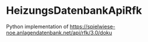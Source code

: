 # HeizungsDatenbankApiRfk
Python implementation of https://spielwiese-noe.anlagendatenbank.net/api/rfk/3.0/doku
